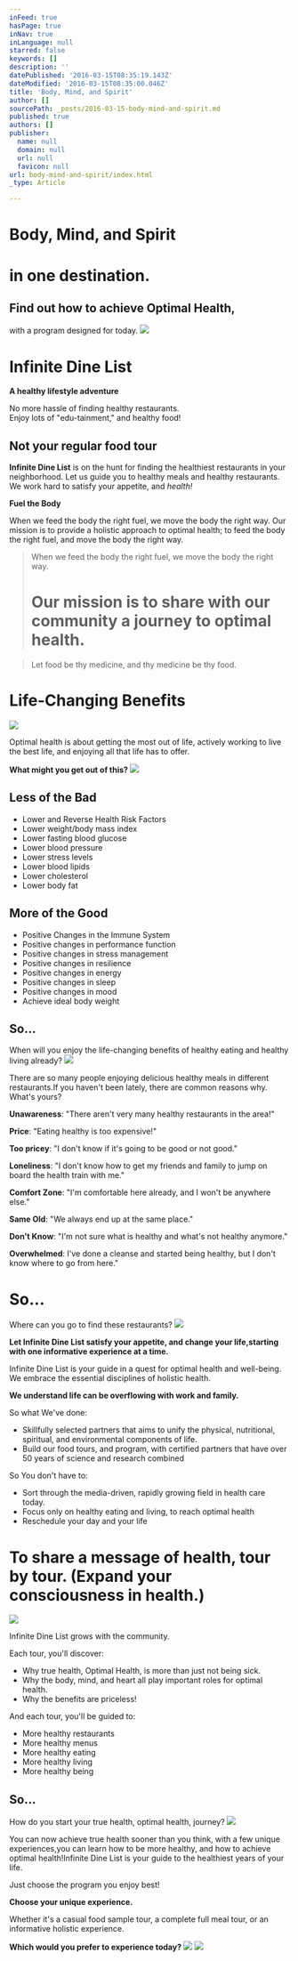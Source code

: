 ```yaml
---
inFeed: true
hasPage: true
inNav: true
inLanguage: null
starred: false
keywords: []
description: ''
datePublished: '2016-03-15T08:35:19.143Z'
dateModified: '2016-03-15T08:35:00.046Z'
title: 'Body, Mind, and Spirit'
author: []
sourcePath: _posts/2016-03-15-body-mind-and-spirit.md
published: true
authors: []
publisher:
  name: null
  domain: null
  url: null
  favicon: null
url: body-mind-and-spirit/index.html
_type: Article

---
```

# Body, Mind, and Spirit

# in one destination.

## Find out how to achieve Optimal Health,  
with a program designed for today. ![](https://the-grid-user-content.s3-us-west-2.amazonaws.com/8985e7e6-4574-4a45-bef9-4088a109d2b8.png)

# Infinite Dine List

**A healthy lifestyle adventure**

No more hassle of finding healthy restaurants.  
Enjoy lots of "edu-tainment," and healthy food!

## Not your regular food tour

**Infinite Dine List** is on the hunt for finding the healthiest restaurants in your neighborhood. Let us guide you to healthy meals and healthy restaurants. We work hard to satisfy your appetite, and _health!_

**Fuel the Body**

When we feed the body the right fuel, we move the body the right way. Our mission is to provide a holistic approach to optimal health; to feed the body the right fuel, and move the body the right way.

> When we feed the body the right fuel, we move the body the right way.
> 
> # Our mission is to share with our community a journey to optimal health.

> Let food be thy medicine, and thy medicine be thy food.

# Life-Changing Benefits
![](https://the-grid-user-content.s3-us-west-2.amazonaws.com/bf3d07fe-1fe5-4cfc-86f4-418b163c39e5.jpg)

Optimal health is about getting the most out of life, actively working to live the best life, and enjoying all that life has to offer.

**What might you get out of this?**
![](https://the-grid-user-content.s3-us-west-2.amazonaws.com/44a90e31-ff03-472f-9064-a6e5435bdd30.png)

## Less of the Bad

* Lower and Reverse Health Risk Factors
* Lower weight/body mass index 
* Lower fasting blood glucose
* Lower blood pressure
* Lower stress levels
* Lower blood lipids
* Lower cholesterol
* Lower body fat

## More of the Good

* Positive Changes in the Immune System
* Positive changes in performance function
* Positive changes in stress management
* Positive changes in resilience
* Positive changes in energy
* Positive changes in sleep
* Positive changes in mood
* Achieve ideal body weight

## So...  
When will you enjoy the life-changing benefits of healthy eating and healthy living already?
![](https://the-grid-user-content.s3-us-west-2.amazonaws.com/f6dfe59f-7243-43fb-bfb3-8864cd2a2d9d.png)

There are so many people enjoying delicious healthy meals in different restaurants.If you haven't been lately, there are common reasons why. What's yours?

**Unawareness**: "There aren't very many healthy restaurants in the area!"

**Price**: "Eating healthy is too expensive!"

**Too pricey**: "I don't know if it's going to be good or not good."

**Loneliness**: "I don't know how to get my friends and family to jump on board the health train with me."

**Comfort Zone**: "I'm comfortable here already, and I won't be anywhere else."

**Same Old**: "We always end up at the same place."

**Don't Know**: "I'm not sure what is healthy and what's not healthy anymore."

**Overwhelmed**: I've done a cleanse and started being healthy, but I don't know where to go from here."

# So...   
Where can you go to find these restaurants?
![](https://the-grid-user-content.s3-us-west-2.amazonaws.com/b967f299-a47a-486e-9ae3-cb0c6b96f83e.png)

**Let Infinite Dine List satisfy your appetite, and change your life,starting with one informative experience at a time.**

Infinite Dine List is your guide in a quest for optimal health and well-being. We embrace the essential disciplines of holistic health.

**We understand life can be overflowing with work and family.**

So what We've done:

* Skillfully selected partners that aims to unify the physical, nutritional, spiritual, and environmental components of life.
* Build our food tours, and program, with certified partners that have over 50 years of science and research combined

So You don't have to:

* Sort through the media-driven, rapidly growing field in health care today.
* Focus only on healthy eating and living, to reach optimal health
* Reschedule your day and your life

# To share a message of health, tour by tour. (Expand your consciousness in health.)
![](https://the-grid-user-content.s3-us-west-2.amazonaws.com/bbd3cf16-0b62-46fa-a3cb-b5674152e57d.jpg)

Infinite Dine List grows with the community.

Each tour, you'll discover:

* Why true health, Optimal Health, is more than just not being sick.
* Why the body, mind, and heart all play important roles for optimal health.
* Why the benefits are priceless!

And each tour, you'll be guided to:

* More healthy restaurants
* More healthy menus
* More healthy eating
* More healthy living
* More healthy being

## So...   
How do you start your true health, optimal health, journey?
![](https://the-grid-user-content.s3-us-west-2.amazonaws.com/8400451a-1ea3-43b9-9f74-39f2890dd1e8.png)

You can now achieve true health sooner than you think, with a few unique experiences,you can learn how to be more healthy, and how to achieve optimal health!Infinite Dine List is your guide to the healthiest years of your life.

Just choose the program you enjoy best!

**Choose your unique experience.**

Whether it's a casual food sample tour, a complete full meal tour, or an informative holistic experience.

**Which would you prefer to experience today?**
![](https://the-grid-user-content.s3-us-west-2.amazonaws.com/d21fce51-5fc3-4203-a901-67a5bf02000a.png)
![](https://the-grid-user-content.s3-us-west-2.amazonaws.com/2d726960-0f13-43bd-b390-777694ce8e6a.png)